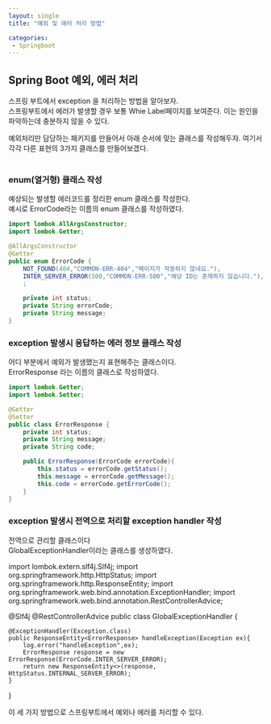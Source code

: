 ```yaml
---
layout: single
title: "예외 및 에러 처리 방법"

categories:
 - Springboot
---
```

## Spring Boot 예외, 에러 처리

스프링 부트에서 exception 을 처리하는 방법을 알아보자. <br>
스프링부트에서 에러가 발생할 경우 보통 Whie Label페이지를 보여준다. 이는 원인을 파악하는데 충분하지 않을 수 있다. <br>


예외처리만 담당하는 패키지를 만들어서 아래 순서에 맞는 클래스를 작성해두자. 여기서 각각 다른 표현의 3가지 클래스를 만들어보겠다. <br> <br>

### enum(열거형) 클래스 작성
예상되는 발생할 에러코드를 정리한 enum 클래스를 작성한다. <br>
예시로 ErrorCode라는 이름의 enum 클래스를 작성하였다. <br>

```java
import lombok.AllArgsConstructor;
import lombok.Getter;

@AllArgsConstructor
@Getter
public enum ErrorCode {
    NOT_FOUND(404,"COMMON-ERR-404","페이지가 작동하지 않네요."),
    INTER_SERVER_ERROR(500,"COMMON-ERR-500","해당 ID는 존재하지 않습니다."),
    ;

    private int status;
    private String errorCode;
    private String message;
}
```

### exception 발생시 응답하는 에러 정보 클래스 작성
어디 부분에서 예외가 발생했는지 표현해주는 클래스이다. <br>
ErrorResponse 라는 이름의 클래스로 작성하였다. <br>

```java
import lombok.Getter;
import lombok.Setter;

@Getter
@Setter
public class ErrorResponse {
    private int status;
    private String message;
    private String code;

    public ErrorResponse(ErrorCode errorCode){
        this.status = errorCode.getStatus();
        this.message = errorCode.getMessage();
        this.code = errorCode.getErrorCode();
    }
}
```

### exception 발생시 전역으로 처리할 exception handler 작성
전역으로 관리할 클래스이다 <br>
GlobalExceptionHandler이라는 클래스를 생성하였다. <br> 

import lombok.extern.slf4j.Slf4j;
import org.springframework.http.HttpStatus;
import org.springframework.http.ResponseEntity;
import org.springframework.web.bind.annotation.ExceptionHandler;
import org.springframework.web.bind.annotation.RestControllerAdvice;

@Slf4j
@RestControllerAdvice
public class GlobalExceptionHandler {


    @ExceptionHandler(Exception.class)
    public ResponseEntity<ErrorResponse> handleException(Exception ex){
        log.error("handleException",ex);
        ErrorResponse response = new ErrorResponse(ErrorCode.INTER_SERVER_ERROR);
        return new ResponseEntity<>(response, HttpStatus.INTERNAL_SERVER_ERROR);
    }
}

이 세 가지 방법으로 스프링부트에서 예외나 에러를 처리할 수 있다. <br>


